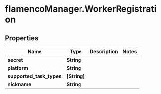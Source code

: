 # flamencoManager.WorkerRegistration

## Properties

Name | Type | Description | Notes
------------ | ------------- | ------------- | -------------
**secret** | **String** |  | 
**platform** | **String** |  | 
**supported_task_types** | **[String]** |  | 
**nickname** | **String** |  | 


